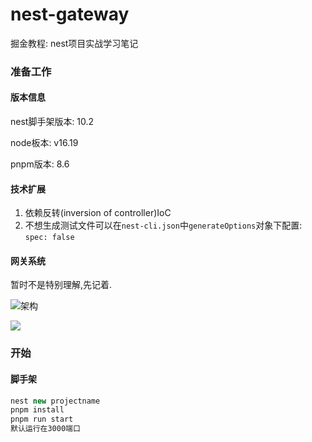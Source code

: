 # nest-gateway
掘金教程: nest项目实战学习笔记

### 准备工作

#### 版本信息

nest脚手架版本: 10.2

node板本: v16.19

pnpm版本:  8.6

#### 技术扩展

1. 依赖反转(inversion of controller)IoC 
2. 不想生成测试文件可以在`nest-cli.json`中`generateOptions`对象下配置: ` spec: false `

#### 网关系统

暂时不是特别理解,先记着.

![架构](https://cdn.jsdelivr.net/gh/ztao0916/image@main/img/20231206141941.png)

![](https://cdn.jsdelivr.net/gh/ztao0916/image@main/img/20231206142458.webp)

### 开始

#### 脚手架

```javascript
nest new projectname
pnpm install
pnpm run start
默认运行在3000端口
```

